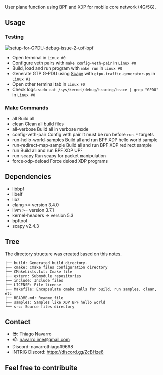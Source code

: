 User plane function using BPF and XDP for mobile core network (4G/5G).

## Usage

### Testing

![setup-for-GPDU-debug-issue-2-upf-bpf](https://user-images.githubusercontent.com/42647168/86470179-4486cc80-bd11-11ea-8f55-fee848b12e11.png)

- Open terminal in `Linux #0`
- Configure veth pairs with `make config-veth-pair` in `Linux #0`
- Build, load and run program with `make run` in `Linux #0`
- Generate GTP G-PDU using [Scapy](https://github.com/secdev/scapy) with `gtpu-traffic-generator.py`  in `Linux #1`
- Open other terminal tab in `Linux #0`
- Check logs: `sudo cat /sys/kernel/debug/tracing/trace | grep "GPDU"`  in `Linux #0`

### Make Commands

- all                            Build all
- clean                          Clean all build files
- all-verbose                    Build all in verbose mode
- config-veth-pair               Config veth pair. It must be run before `run-*` targets
- run-hello-world-samples        Build all and run BPF XDP hello world sample
- run-redirect-map-sample        Build all and run BPF XDP redirect sample
- run                            Build all and run BPF XDP UPF
- run-scapy                      Run scapy for packet manipulation
- force-xdp-deload               Force deload XDP programs

## Dependencies

- libbpf
- libelf
- libz
- clang >= version 3.4.0
- llvm >= version 3.7.1
- kernel-headers => version 5.3
- bpftool
- scapy v2.4.3

## Tree

The directory structure was created based on this [notes](https://blogs.oracle.com/linux/notes-on-bpf-4).

```
├── build: Generated build directory.
├── cmake: Cmake files configuration directory
├── CMakeLists.txt: Cmake file
├── extern: Submodule repositories
├── include: Include files
├── LICENSE: File license
├── Makefile: Encapsulate cmake calls for build, run samples, clean, etc
├── README.md: Readme file
├── samples: Samples like XDP BPF hello world
└── src: Source files directory
```

## Contact

- :sunglasses:: Thiago Navarro
- :mailbox:: navarro.ime@gmail.com
- Discord: navarrothiago#9698
- INTRIG Discord: https://discord.gg/ZcBHze8

## Feel free to contribuite

